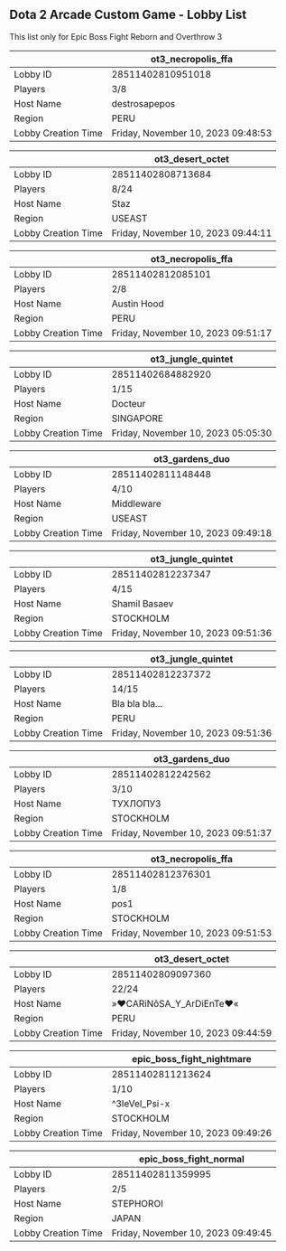 ## Dota 2 Arcade Custom Game - Lobby List

This list only for Epic Boss Fight Reborn and Overthrow 3

|  | ot3_necropolis_ffa |
| ------ | ------ |
| Lobby ID | 28511402810951018 |
| Players | 3/8 |
| Host Name | destrosapepos |
| Region | PERU |
| Lobby Creation Time | Friday, November 10, 2023 09:48:53 |


|  | ot3_desert_octet |
| ------ | ------ |
| Lobby ID | 28511402808713684 |
| Players | 8/24 |
| Host Name | Staz |
| Region | USEAST |
| Lobby Creation Time | Friday, November 10, 2023 09:44:11 |


|  | ot3_necropolis_ffa |
| ------ | ------ |
| Lobby ID | 28511402812085101 |
| Players | 2/8 |
| Host Name | Austin Hood |
| Region | PERU |
| Lobby Creation Time | Friday, November 10, 2023 09:51:17 |


|  | ot3_jungle_quintet |
| ------ | ------ |
| Lobby ID | 28511402684882920 |
| Players | 1/15 |
| Host Name | Docteur |
| Region | SINGAPORE |
| Lobby Creation Time | Friday, November 10, 2023 05:05:30 |


|  | ot3_gardens_duo |
| ------ | ------ |
| Lobby ID | 28511402811148448 |
| Players | 4/10 |
| Host Name | Middleware |
| Region | USEAST |
| Lobby Creation Time | Friday, November 10, 2023 09:49:18 |


|  | ot3_jungle_quintet |
| ------ | ------ |
| Lobby ID | 28511402812237347 |
| Players | 4/15 |
| Host Name | Shamil Basaev |
| Region | STOCKHOLM |
| Lobby Creation Time | Friday, November 10, 2023 09:51:36 |


|  | ot3_jungle_quintet |
| ------ | ------ |
| Lobby ID | 28511402812237372 |
| Players | 14/15 |
| Host Name | Bla bla bla... |
| Region | PERU |
| Lobby Creation Time | Friday, November 10, 2023 09:51:36 |


|  | ot3_gardens_duo |
| ------ | ------ |
| Lobby ID | 28511402812242562 |
| Players | 3/10 |
| Host Name | ТУХЛОПУЗ |
| Region | STOCKHOLM |
| Lobby Creation Time | Friday, November 10, 2023 09:51:37 |


|  | ot3_necropolis_ffa |
| ------ | ------ |
| Lobby ID | 28511402812376301 |
| Players | 1/8 |
| Host Name | pos1 |
| Region | STOCKHOLM |
| Lobby Creation Time | Friday, November 10, 2023 09:51:53 |


|  | ot3_desert_octet |
| ------ | ------ |
| Lobby ID | 28511402809097360 |
| Players | 22/24 |
| Host Name | »♥CARiNôSA_Y_ArDiEnTe♥« |
| Region | PERU |
| Lobby Creation Time | Friday, November 10, 2023 09:44:59 |


|  | epic_boss_fight_nightmare |
| ------ | ------ |
| Lobby ID | 28511402811213624 |
| Players | 1/10 |
| Host Name | ^3leVel_Psi-x |
| Region | STOCKHOLM |
| Lobby Creation Time | Friday, November 10, 2023 09:49:26 |


|  | epic_boss_fight_normal |
| ------ | ------ |
| Lobby ID | 28511402811359995 |
| Players | 2/5 |
| Host Name | STEPHOROI |
| Region | JAPAN |
| Lobby Creation Time | Friday, November 10, 2023 09:49:45 |


